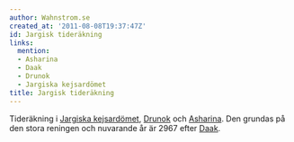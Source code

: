 ```yaml
---
author: Wahnstrom.se
created_at: '2011-08-08T19:37:47Z'
id: Jargisk tideräkning
links:
  mention:
  - Asharina
  - Daak
  - Drunok
  - Jargiska kejsardömet
title: Jargisk tideräkning
---
```


Tideräkning i [Jargiska kejsardömet], [Drunok] och [Asharina]. Den grundas på den stora reningen och
nuvarande år är 2967 efter [Daak].

  [Jargiska kejsardömet]: Jargiska_kejsardömet
  [Drunok]: Drunok
  [Asharina]: Asharina
  [Daak]: Daak